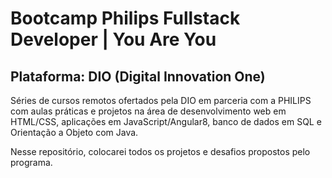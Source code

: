 # Bootcamp Philips Fullstack Developer | You Are You
## Plataforma: DIO (Digital Innovation One)

Séries de cursos remotos ofertados pela DIO em parceria com a PHILIPS com aulas práticas e projetos na área de desenvolvimento web em HTML/CSS, aplicações em JavaScript/Angular8, banco de dados em SQL e Orientação a Objeto com Java.

Nesse repositório, colocarei todos os projetos e desafios propostos pelo programa.
